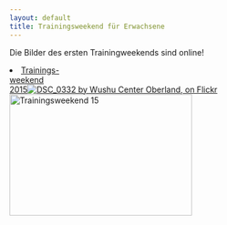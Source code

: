 ```yaml
---
layout: default
title: Trainingsweekend für Erwachsene
---
```


Die Bilder des ersten Trainingweekends sind online!<br>

<li><a target="_blank" href="https://www.flickr.com/photos/117851037@N03/sets/72157651702842408/" class="button-contact-place" title="Trainingsweekend 15">Trainings-<br>weekend<br>2015<img <a href="https://www.flickr.com/photos/117851037@N03/16611326893" title="DSC_0332 by Wushu Center Oberland, on Flickr"><img src="https://farm8.staticflickr.com/7599/16611326893_e39e12b979_n.jpg" width="320" height="213" alt="Trainingsweekend 15"></a></li>